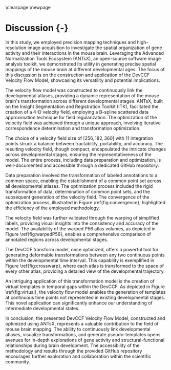 
\clearpage
\newpage

# Discussion {-}

In this study, we employed precision mapping techniques and high-resolution
image acquisition to investigate the spatial organization of gene activity and
their interactions in the mouse brain. Leveraging the Advanced Normalization
Tools Ecosystem (ANTsX), an open-source software image analysis toolkit, we
demonstrated its utility in generating precise spatial mappings of the mouse
brain at different developmental ages. The focus of this discussion is on the
construction and application of the DevCCF Velocity Flow Model, showcasing its
versatility and potential implications.

The velocity flow model was constructed to continuously link the developmental
atlases, providing a dynamic representation of the mouse brain's transformation
across different developmental stages. ANTsX, built on the Insight Segmentation
and Registration Toolkit (ITK), facilitated the creation of a 4-D velocity
field, employing a B-spline scattered data approximation technique for field
regularization. The optimization of the velocity field was achieved through a
unique approach, involving iterative correspondence determination and
transformation optimization.

The choice of a velocity field size of $[256, 182, 360]$ with 11 integration
points struck a balance between tractability, portability, and accuracy. The
resulting velocity field, though compact, encapsulated the intricate changes
across developmental stages, ensuring the representativeness of the model. The
entire process, including data preparation and optimization, is well-documented
and accessible through a dedicated GitHub repository.

Data preparation involved the transformation of labeled annotations to a common
space, enabling the establishment of a common point set across all developmental
atlases. The optimization process included the rigid transformation of data,
determination of common point sets, and the subsequent generation of the
velocity field. The convergence of the optimization process, illustrated in
Figure \ref{fig:convergence}, highlighted the efficiency of the employed
methodology.

The velocity field was further validated through the warping of simplified
labels, providing visual insights into the consistency and accuracy of the
model. The availability of the warped P56 atlas volumes, as depicted in Figure
\ref{fig:warpedP56}, enables a comprehensive comparison of annotated regions
across developmental stages.

The DevCCF transform model, once optimized, offers a powerful tool for
generating deformable transformations between any two continuous points within
the developmental time interval. This capability is exemplified in Figure
\ref{fig:crosswarp}, where each atlas is transformed to the space of every other
atlas, providing a detailed view of the developmental trajectory.

An intriguing application of this transformation model is the creation of
virtual templates in temporal gaps within the DevCCF. As depicted in Figure
\ref{fig:virtual}, the velocity flow model enables the generation of templates at
continuous time points not represented in existing developmental stages. This
novel application can significantly enhance our understanding of intermediate
developmental states.

In conclusion, the presented DevCCF Velocity Flow Model, constructed and
optimized using ANTsX, represents a valuable contribution to the field of mouse
brain mapping. The ability to continuously link developmental atlases, visualize
transformations, and generate pseudo-templates opens avenues for in-depth
explorations of gene activity and structural-functional relationships during
brain development. The accessibility of the methodology and results through the
provided GitHub repository encourages further exploration and collaboration
within the scientific community.
